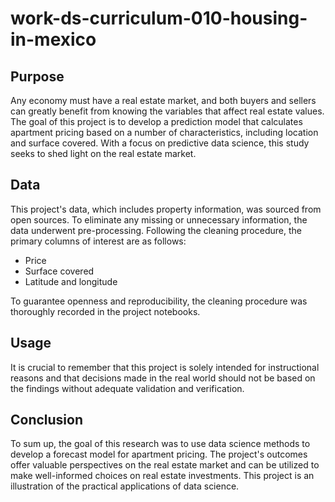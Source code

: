 # work-ds-curriculum-010-housing-in-mexico

## Purpose
Any economy must have a real estate market, and both buyers and sellers can greatly benefit from knowing the variables that affect real estate values. The goal of this project is to develop a prediction model that calculates apartment pricing based on a number of characteristics, including location and surface covered. With a focus on predictive data science, this study seeks to shed light on the real estate market.

## Data
This project's data, which includes property information, was sourced from open sources. To eliminate any missing or unnecessary information, the data underwent pre-processing. Following the cleaning procedure, the primary columns of interest are as follows:

* Price
* Surface covered
* Latitude and longitude

To guarantee openness and reproducibility, the cleaning procedure was thoroughly recorded in the project notebooks.

## Usage
It is crucial to remember that this project is solely intended for instructional reasons and that decisions made in the real world should not be based on the findings without adequate validation and verification.

## Conclusion
To sum up, the goal of this research was to use data science methods to develop a forecast model for apartment pricing. The project's outcomes offer valuable perspectives on the real estate market and can be utilized to make well-informed choices on real estate investments. This project is an illustration of the practical applications of data science.
